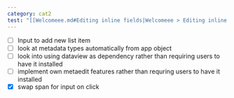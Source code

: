 ```yaml
---
category: cat2
test: "[[Welcomeee.md#Editing inline fields|Welcomeee > Editing inline fields]]"
---
```



- [ ] Input to add new list item
- [ ] look at metadata types automatically from app object
- [ ] look into using dataview as dependency rather than requiring users to have it installed
- [ ] implement own metaedit features rather than requring users to have it installed
- [x] swap span for input on click